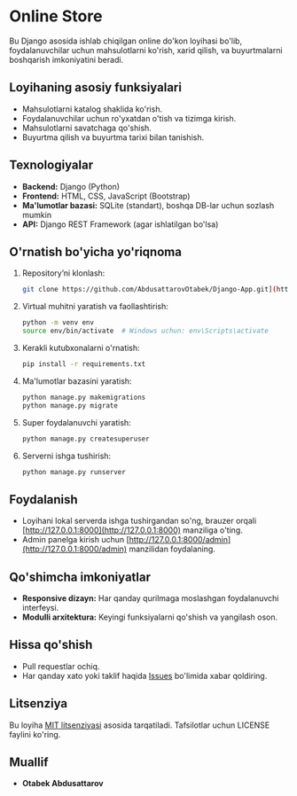 # Online Store

Bu Django asosida ishlab chiqilgan online do'kon loyihasi bo'lib, foydalanuvchilar uchun mahsulotlarni ko'rish, xarid qilish, va buyurtmalarni boshqarish imkoniyatini beradi.

## Loyihaning asosiy funksiyalari
- Mahsulotlarni katalog shaklida ko'rish.
- Foydalanuvchilar uchun ro'yxatdan o'tish va tizimga kirish.
- Mahsulotlarni savatchaga qo'shish.
- Buyurtma qilish va buyurtma tarixi bilan tanishish.

## Texnologiyalar
- **Backend:** Django (Python)
- **Frontend:** HTML, CSS, JavaScript (Bootstrap)
- **Ma'lumotlar bazasi:** SQLite (standart), boshqa DB-lar uchun sozlash mumkin
- **API:** Django REST Framework (agar ishlatilgan bo'lsa)

## O'rnatish bo'yicha yo'riqnoma
1. Repository’ni klonlash:
   ```bash
   git clone https://github.com/AbdusattarovOtabek/Django-App.git](https://github.com/AbdusattarovOtabek/Online-shopping.git
   ```
2. Virtual muhitni yaratish va faollashtirish:
   ```bash
   python -m venv env
   source env/bin/activate  # Windows uchun: env\Scripts\activate
   ```
3. Kerakli kutubxonalarni o'rnatish:
   ```bash
   pip install -r requirements.txt
   ```
4. Ma'lumotlar bazasini yaratish:
   ```bash
   python manage.py makemigrations
   python manage.py migrate
   ```
5. Super foydalanuvchi yaratish:
   ```bash
   python manage.py createsuperuser
   ```
6. Serverni ishga tushirish:
   ```bash
   python manage.py runserver
   ```

## Foydalanish
- Loyihani lokal serverda ishga tushirgandan so'ng, brauzer orqali [http://127.0.0.1:8000](http://127.0.0.1:8000) manziliga o'ting.
- Admin panelga kirish uchun [http://127.0.0.1:8000/admin](http://127.0.0.1:8000/admin) manzilidan foydalaning.

## Qo'shimcha imkoniyatlar
- **Responsive dizayn:** Har qanday qurilmaga moslashgan foydalanuvchi interfeysi.
- **Modulli arxitektura:** Keyingi funksiyalarni qo'shish va yangilash oson.

## Hissa qo'shish
- Pull requestlar ochiq.
- Har qanday xato yoki taklif haqida [Issues](https://github.com/AbdusattarovOtabek/Django-App/issues) bo'limida xabar qoldiring.

## Litsenziya
Bu loyiha [MIT litsenziyasi](LICENSE) asosida tarqatiladi. Tafsilotlar uchun LICENSE faylini ko'ring.

## Muallif
- **Otabek Abdusattarov**
